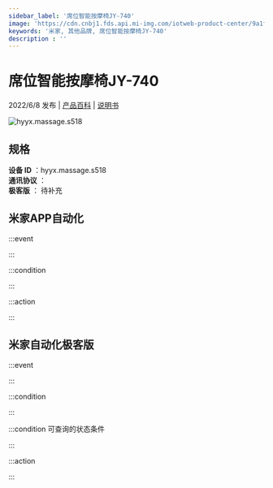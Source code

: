 ```yaml
---
sidebar_label: '席位智能按摩椅JY-740'
image: 'https://cdn.cnbj1.fds.api.mi-img.com/iotweb-product-center/9a1feb22382265ef6d00f8671e278636_1650333946999.png?GalaxyAccessKeyId=AKVGLQWBOVIRQ3XLEW&Expires=9223372036854775807&Signature=wSbIOCkNeP8nrlK88fcKr9OVZZ0='
keywords: '米家, 其他品牌, 席位智能按摩椅JY-740'
description : ''
---
```

# 席位智能按摩椅JY-740

2022/6/8 发布 | [产品百科](https://home.mi.com/webapp/content/baike/product/index.html?model=hyyx.massage.s518/) | [说明书](https://home.mi.com/views/introduction.html?model=hyyx.massage.s518&region=cn)

![hyyx.massage.s518](https://cdn.cnbj1.fds.api.mi-img.com/iotweb-product-center/9a1feb22382265ef6d00f8671e278636_1650333946999.png?GalaxyAccessKeyId=AKVGLQWBOVIRQ3XLEW&Expires=9223372036854775807&Signature=wSbIOCkNeP8nrlK88fcKr9OVZZ0=)

## 规格  
> 
**设备 ID** ：hyyx.massage.s518  
**通讯协议** ：  
**极客版**  ： 待补充 


## 米家APP自动化  

:::event  

:::

:::condition  

:::

:::action   

:::

## 米家自动化极客版  

:::event  

:::

:::condition  

:::

:::condition 可查询的状态条件  

:::

:::action  

:::

        
